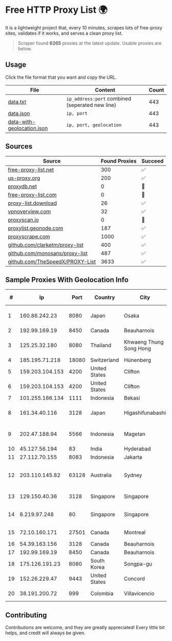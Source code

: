
# Free HTTP Proxy List 🌍

It is a lightweight project that, every 10 minutes, scrapes lots of free-proxy sites, validates if it works, and serves a clean proxy list.


> Scraper found **6265** proxies at the latest update. Usable proxies are below.

## Usage

Click the file format that you want and copy the URL.


|File|Content|Count|
|----|-------|-----|
|[data.txt](https://raw.githubusercontent.com/themiralay/Proxy-List-World/master/data.txt)|`ip_address:port` combined (seperated new line)|443|
|[data.json](https://raw.githubusercontent.com/themiralay/Proxy-List-World/master/data.json)|`ip, port`|443|
|[data-with-geolocation.json](https://raw.githubusercontent.com/themiralay/Proxy-List-World/master/data-with-geolocation.json)|`ip, port, geolocation`|443|

## Sources

|Source|Found Proxies|Succeed|
|------|-------------|-------|
|[free-proxy-list.net](https://free-proxy-list.net)|300|✅|
|[us-proxy.org](https://www.us-proxy.org)|200|✅|
|[proxydb.net](http://proxydb.net)|0|🚫|
|[free-proxy-list.com](https://free-proxy-list.com/?page=&port=&type%5B%5D=http&type%5B%5D=https&up_time=0&search=Search)|0|🚫|
|[proxy-list.download](https://www.proxy-list.download/HTTP)|26|✅|
|[vpnoverview.com](https://vpnoverview.com/privacy/anonymous-browsing/free-proxy-servers)|32|✅|
|[proxyscan.io](https://www.proxyscan.io)|0|🚫|
|[proxylist.geonode.com](https://proxylist.geonode.com/api/proxy-list?limit=300&page=1&sort_by=lastChecked&sort_type=desc&protocols=http,https)|187|✅|
|[proxyscrape.com](https://api.proxyscrape.com/v2/?request=displayproxies&protocol=http&timeout=10000&country=all&ssl=all&anonymity=all)|1000|✅|
|[github.com/clarketm/proxy-list](https://raw.githubusercontent.com/clarketm/proxy-list/master/proxy-list-raw.txt)|400|✅|
|[github.com/monosans/proxy-list](https://raw.githubusercontent.com/monosans/proxy-list/main/proxies/http.txt)|487|✅|
|[github.com/TheSpeedX/PROXY-List](https://raw.githubusercontent.com/TheSpeedX/PROXY-List/master/http.txt)|3633|✅|


## Sample Proxies With Geolocation Info

|#|Ip|Port|Country|City|Internet Service Provider|
|-|--|----|-------|----|-------------------------|
|1|160.86.242.23|8080|Japan|Osaka|Sony Network Communications Inc|
|2|192.99.169.19|8450|Canada|Beauharnois|OVH SAS|
|3|125.25.32.180|8080|Thailand|Khwaeng Thung Song Hong|TOT Public Company Limited|
|4|185.195.71.218|18080|Switzerland|Hünenberg|Datasource AG|
|5|159.203.104.153|4200|United States|Clifton|DigitalOcean, LLC|
|6|159.203.104.153|4200|United States|Clifton|DigitalOcean, LLC|
|7|101.255.166.134|1111|Indonesia|Bekasi|PT Remala Abadi|
|8|161.34.40.116|3128|Japan|Higashifunabashi|NTT PC Communications, Inc.|
|9|202.47.188.94|5566|Indonesia|Magetan|PT.CITRA BERDIKARI NUSANTARA|
|10|45.127.56.194|83|India|Hyderabad|Pioneer Elabs Ltd|
|11|27.112.70.155|8083|Indonesia|Jakarta|GRAHANET|
|12|203.110.145.82|63128|Australia|Sydney|Macquarie Technology Operations Pty Limited|
|13|129.150.40.36|3128|Singapore|Singapore|Oracle Corporation|
|14|8.219.97.248|80|Singapore|Singapore|Alibaba (US) Technology Co., Ltd.|
|15|72.10.160.171|27501|Canada|Montreal|GloboTech Communications|
|16|54.39.163.156|3128|Canada|Beauharnois|OVH SAS|
|17|192.99.169.19|8450|Canada|Beauharnois|OVH SAS|
|18|175.126.191.23|8080|South Korea|Songpa-gu|SK Broadband Co Ltd|
|19|152.26.229.47|9443|United States|Concord|MCNC|
|20|38.191.200.72|999|Colombia|Villavicencio|Cogent Communications|



## Contributing

Contributions are welcome, and they are greatly appreciated! Every
little bit helps, and credit will always be given.

